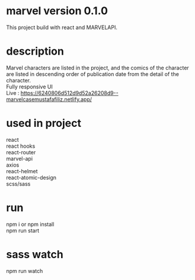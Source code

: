 # marvel version 0.1.0
This project build with react and MARVELAPI. 

# description
Marvel characters are listed in the project, and the comics of the character are listed in descending order of publication date from the detail of the character.\
Fully responsive UI\
Live : https://6240806d512d9d52a26208d9--marvelcasemustafafiliz.netlify.app/

# used in project 
react\
react hooks\
react-router\
marvel-api\
axios\
react-helmet\
react-atomic-design\
scss/sass

# run 
npm i or npm install\
npm run start

# sass watch
npm run watch



